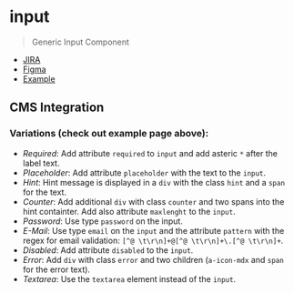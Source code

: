 # input

> Generic Input Component

- [JIRA](https://jira.migros.net/browse/MIDUWEB-648)
- [Figma](https://www.figma.com/file/PZlfqoBJ4RnR4rjpj38xai/Design-System-Core-%7C%C2%A0Klubschule-Master?type=design&node-id=108-4915&mode=design&t=QcKP4dkU2ckPBYSI-0)
- [Example](../../pages/Input.html)

## CMS Integration

### Variations (check out example page above):
- *Required*: Add attribute `required` to `input` and add asteric `*` after the label text.
- *Placeholder*: Add attribute `placeholder` with the text to the `input`.
- *Hint*: Hint message is displayed in a `div` with the class `hint` and a `span` for the text.
- *Counter*: Add additional `div` with class `counter` and two spans into the hint containter. Add also attribute `maxlenght` to the `input`.
- *Password*: Use type `password` on the input.
- *E-Mail*: Use type `email` on the `input` and the attribute `pattern` with the regex for email validation: `[^@ \t\r\n]+@[^@ \t\r\n]+\.[^@ \t\r\n]+`.
- *Disabled*: Add attribute `disabled` to the `input`.
- *Error*: Add `div` with class `error` and two children (`a-icon-mdx` and `span` for the error text).
- *Textarea*: Use the `textarea` element instead of the `input`.